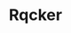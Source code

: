 ---
title: Rqcker
github: https://github.com/Rqcker
mode: dark
transition: 3s
archetype:
  - Little Bit of Everything
---